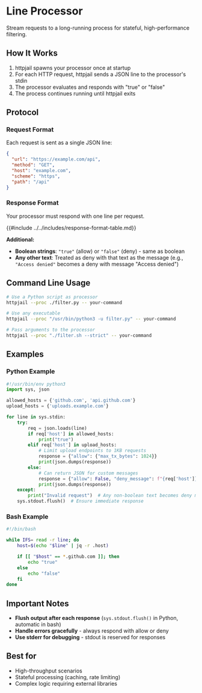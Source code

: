 # Line Processor

Stream requests to a long-running process for stateful, high-performance filtering.

## How It Works

1. httpjail spawns your processor once at startup
2. For each HTTP request, httpjail sends a JSON line to the processor's stdin
3. The processor evaluates and responds with "true" or "false"
4. The process continues running until httpjail exits

## Protocol

### Request Format

Each request is sent as a single JSON line:

```json
{
  "url": "https://example.com/api",
  "method": "GET",
  "host": "example.com",
  "scheme": "https",
  "path": "/api"
}
```

### Response Format

Your processor must respond with one line per request.

{{#include ../../includes/response-format-table.md}}

**Additional:**
- **Boolean strings**: `"true"` (allow) or `"false"` (deny) - same as boolean
- **Any other text**: Treated as deny with that text as the message (e.g., `"Access denied"` becomes a deny with message "Access denied")

## Command Line Usage

```bash
# Use a Python script as processor
httpjail --proc ./filter.py -- your-command

# Use any executable
httpjail --proc "/usr/bin/python3 -u filter.py" -- your-command

# Pass arguments to the processor
httpjail --proc "./filter.sh --strict" -- your-command
```

## Examples

### Python Example

```python
#!/usr/bin/env python3
import sys, json

allowed_hosts = {'github.com', 'api.github.com'}
upload_hosts = {'uploads.example.com'}

for line in sys.stdin:
    try:
        req = json.loads(line)
        if req['host'] in allowed_hosts:
            print("true")
        elif req['host'] in upload_hosts:
            # Limit upload endpoints to 1KB requests
            response = {"allow": {"max_tx_bytes": 1024}}
            print(json.dumps(response))
        else:
            # Can return JSON for custom messages
            response = {"allow": False, "deny_message": f"{req['host']} not allowed"}
            print(json.dumps(response))
    except:
        print("Invalid request")  # Any non-boolean text becomes deny message
    sys.stdout.flush()  # Ensure immediate response
```

### Bash Example

```bash
#!/bin/bash

while IFS= read -r line; do
    host=$(echo "$line" | jq -r .host)

    if [[ "$host" == *.github.com ]]; then
        echo "true"
    else
        echo "false"
    fi
done
```

## Important Notes

- **Flush output after each response** (`sys.stdout.flush()` in Python, automatic in bash)
- **Handle errors gracefully** - always respond with allow or deny
- **Use stderr for debugging** - stdout is reserved for responses

## Best for

- High-throughput scenarios
- Stateful processing (caching, rate limiting)
- Complex logic requiring external libraries
